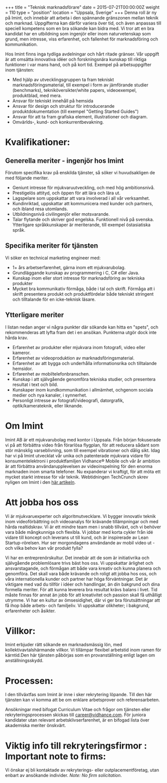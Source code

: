 +++
title = "Teknisk marknadsförare"
date = 2015-07-21T00:00:00Z
weight = 110
type = "position"
location = "Uppsala, Sverige"
+++
Denna roll är ny på Imint, och innebär att arbeta i den spännande gränszonen mellan teknik och marknad. Uppgifterna kan därför variera över tid, och även anpassas till speciell kompetens som en bra sökande kan bidra med. Vi tror att en bra kandidat har en utbildning som ingenjör eller inom naturvetenskap som grund, men intresse, viss erfarenhet, och fallenhet för marknadsföring och kommunikation.<!--more-->

Hos Imint finns inga tydliga avdelningar och hårt ritade gränser. Vår uppgift är att omsätta innovativa idéer och forskningsnära kunskap till riktiga funktioner i var mans hand, och på kort tid.  Exempel på arbetsuppgifter inom tjänsten:

- Med hjälp av utvecklingsgruppen ta fram tekniskt marknadsföringsmaterial, till exempel i form av jämförande studier (benchmarks), tekniköversikter/white papers, videoexempel, produktblad, med mera.
- Ansvar för tekniskt innehåll på hemsida
- Ansvar för design och struktur för introducerande produktdokumentation (till exempel "Getting Started Guides")
- Ansvar för att ta fram grafiska element, illustrationer och diagram.
- Omvärlds-, kund- och konkurrentbevakning.

# Kvalifikationer:
## Generella meriter - ingenjör hos Imint
Förutom specifika krav på enskilda tjänster, så söker vi huvudsakligen de med följande meriter.

- Geniunt intresse för mjukvaruutveckling, och med hög ambitionsnivå.
- Prestigelös attityd, och öppen för att lära och lära ut.
- Lagspelare som uppskattar att vara involverad i all vår verksamhet.
- Kundinriktad, uppskattar att kommunicera med kunder och partners, och ibland resa utomlands.
- Utbildningsnivå civilingenjör eller motsvarande.
- Talar flytande och skriver god engelska. Funktionell nivå på svenska. Ytterligare språkkunskaper är meriterande, till exempel östasiatiska språk.

## Specifika meriter för tjänsten
Vi söker en technical marketing engineer med:

- 1+ års arbetserfarenhet, gärna inom ett mjukvarubolag.
- Grundläggande kunskap av programmering i  C, C# eller Java.
- Kunskap inom eller stort intresse för marknadsföring av tekniska produkter
- Mycket bra kommunikativ förmåga, både i tal och skrift. Förmåga att i skrift presentera produkt och produktfördelar både tekniskt stringent och tilltalande för en icke-teknisk läsare.

## Ytterligare meriter
I listan nedan anger vi några punkter där sökande kan hitta en "spets", och rekommenderas att lyfta fram det i en ansökan. Punkterna utgör dock inte hårda krav.

- Erfarenhet av produkter eller mjukvara inom fotografi, video eller kameror.
- Erfarenhet av videoproduktion av marknadsföringsmaterial.
- Erfarenhet av att bygga och underhålla informationsrika och tilltalande hemsidor.
- Erfarenhet av mobiltelefonbranschen.
- Kunskap i att självgående genomföra tekniska studier, och presentera resultat i text och bild.
- Kunskaper inom kundkommunikation i allmämhet, ochgenom sociala medier och nya kanaler, i synnerhet.
- Personligt intresse av fotografi/videografi, datorgrafik, optik/kamerateknik, eller liknande.

# Om Imint
Imint AB är ett mjukvarubolag med kontor i Uppsala. Från början fokuserade vi på att förbättra video från förarlösa flygplan, för att reducera sådant som stör mänsklig varseblivning, som till exempel vibrationer och dålig sikt. Idag har vi på Imint utvecklat vår unika och patenterade mjukvara vidare för konsumentelektroni i produktfamiljen Vidhance® Mobile och vår år ambition är att förbättra användarupplevelsen av videoinspelning för den enorma marknaden inom smarta telefoner. Nu expanderar vi kraftigt, för att möta ett mycket starkt intresse för vår teknik. Webtidningen TechCrunch skrev nyligen om Imint i den [här artikeln](http://techcrunch.com/2015/06/22/imints-vidhance-algorithms-could-soon-replace-live-video-producers/).

# Att jobba hos oss
Vi är mjukvaruexperter och algoritmutvecklare. Vi bygger innovativ teknik inom videoförbättring och videoanalys för krävande tillämpningar och med hårda realtidskrav. Vi är ett mindre team men i snabb tillväxt, och vi behöver vara både mångkunniga och flexibla. Vi jobbar med korta cykler från idé vidare till koncept och leverans ut till kund, och är inspirerade av Lean Startup-rörelsen. Hur ser morgondagens användande av mobil video ut - och vilka behov kan vår produkt fylla?

Vi har en entreprenörskultur. Det innebär att de som är initiativrika och självgående problemlösare trivs bäst hos oss. Vi uppskattar ärlighet och ansvarstagande, och förmågan att både vara kreativ och kunna planera och genomföra. Det skall vara både krävande och roligt att jobba hos oss, och våra internationella kunder och partner har höga förväntningar. Det är viktigare med vad du tillför i idéer och handlingar, än din bakgrund och dina formella meriter. För att kunna leverera bra resultat krävs balans i livet. Tid måste finnas för annat än jobb för att kreativitet och passion skall få uthålligt utrymme. Vi har en kultur av ömsesidighet, där vi ger bra förutsättningar att få ihop både arbets- och familjeliv. Vi uppskattar olikheter; i bakgrund, erfarenheter och åsikter.

# Villkor:
Imint erbjuder rätt sökande en marknadsmässig lön, med kollektivavtalshärmande villkor. Vi tillämpar flexibel arbetstid inom ramen för kärntid.Den här tjänsten påbörjas som en provanställning enligt lagen om anställningsskydd.

# Processen:
I den tillväxtfas som Imint är inne i sker rekrytering löpande. Till den här tjänsten kan vi komma att be om enklare arbetsprover och referensarbeten.

Ansökningar med bifogat Curriculum Vitae och frågor om tjänsten eller rekryteringsprocessen skickas till [career@vidhance.com](mailto:career@vidhance.com). För juniora kandidater utan relevant arbetsklivserfarenhet, är en bifogad lista över akademiska meriter önskvärt.

# Viktig info till rekryteringsfirmor : Important note to firms:
Vi önskar ej bli kontaktade av rekryterings- eller outplacementföretag, utan enbart av ansökande individer. *Note: No firm solicitation*.
